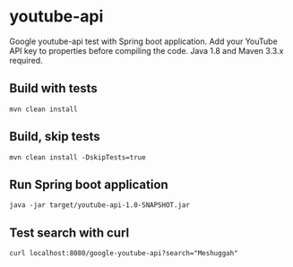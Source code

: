 # youtube-api

Google youtube-api test with Spring boot application.
Add your YouTube API key to properties before compiling the code.
Java 1.8 and Maven 3.3.x required.

## Build with tests

```
mvn clean install  
```

## Build, skip tests

```
mvn clean install -DskipTests=true
```

## Run Spring boot application

```
java -jar target/youtube-api-1.0-SNAPSHOT.jar
```

## Test search with curl

```
curl localhost:8080/google-youtube-api?search="Meshuggah"
```
